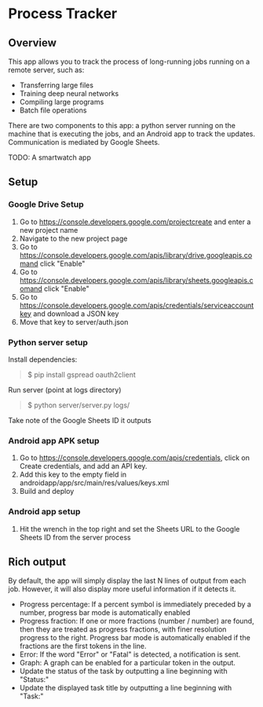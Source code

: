 # Process Tracker

## Overview
This app allows you to track the process of long-running jobs running on
a remote server, such as:
- Transferring large files
- Training deep neural networks
- Compiling large programs
- Batch file operations

There are two components to this app: a python server running on the machine that is executing the jobs, and an Android app to track the updates. Communication
is mediated by Google Sheets.

TODO: A smartwatch app

## Setup
### Google Drive Setup
1. Go to https://console.developers.google.com/projectcreate and enter a new project name
2. Navigate to the new project page
3. Go to https://console.developers.google.com/apis/library/drive.googleapis.comand click "Enable"
3. Go to https://console.developers.google.com/apis/library/sheets.googleapis.comand click "Enable"
4. Go to https://console.developers.google.com/apis/credentials/serviceaccountkey and download a JSON key
5. Move that key to server/auth.json

### Python server setup
Install dependencies:
> $ pip install gspread oauth2client

Run server (point at logs directory)
> $ python server/server.py logs/

Take note of the Google Sheets ID it outputs

### Android app APK setup
1. Go to https://console.developers.google.com/apis/credentials, click on Create credentials, and add an API key.
2. Add this key to the empty field in androidapp/app/src/main/res/values/keys.xml
3. Build and deploy

### Android app setup
1. Hit the wrench in the top right and set the Sheets URL to the Google Sheets ID from the server process

## Rich output
By default, the app will simply display the last N lines of output from each job. However, it will also display more useful information if it detects it.
- Progress percentage: If a percent symbol is immediately preceded by a number, progress bar mode is automatically enabled
- Progress fraction: If one or more fractions (number / number) are found, then they are treated as progress fractions, with finer resolution progress to the right. Progress bar mode is automatically enabled if the fractions are the first tokens in the line.
- Error: If the word "Error" or "Fatal" is detected, a notification is sent.
- Graph: A graph can be enabled for a particular token in the output.
- Update the status of the task by outputting a line beginning with "Status:"
- Update the displayed task title by outputting a line beginning with "Task:"
